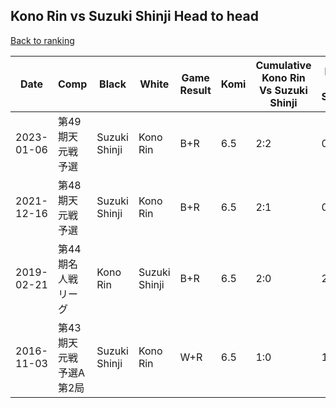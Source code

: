 ## Kono Rin vs Suzuki Shinji Head to head

[Back to ranking](../../index.md)




| **Date** | **Comp** | **Black** | **White** | **Game Result** | **Komi** | **Cumulative Kono Rin Vs Suzuki Shinji** | **Kono Rin Streak** | **Suzuki Shinji Streak** | 
| --- | --- | --- | --- | --- | --- | --- | --- | --- |
| 2023-01-06 | 第49期天元戦予選 | Suzuki Shinji | Kono Rin | B+R | 6.5 | 2:2 | 0 | 2 | 
| 2021-12-16 | 第48期天元戦予選 | Suzuki Shinji | Kono Rin | B+R | 6.5 | 2:1 | 0 | 1 | 
| 2019-02-21 | 第44期名人戦リーグ | Kono Rin | Suzuki Shinji | B+R | 6.5 | 2:0 | 2 | 0 | 
| 2016-11-03 | 第43期天元戦　予選A第2局 | Suzuki Shinji | Kono Rin | W+R | 6.5 | 1:0 | 1 | 0 |




